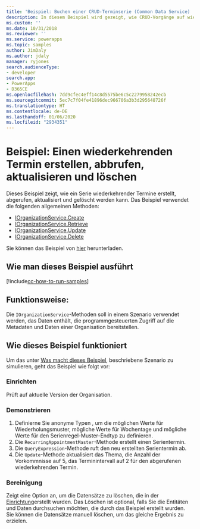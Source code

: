 ```yaml
---
title: 'Beispiel: Buchen einer CRUD-Terminserie (Common Data Service) | Microsoft-Dokumentation'
description: In diesem Beispiel wird gezeigt, wie CRUD-Vorgänge auf wiederkehrende Termine ausführt werden
ms.custom: ''
ms.date: 10/31/2018
ms.reviewer: ''
ms.service: powerapps
ms.topic: samples
author: JimDaly
ms.author: jdaly
manager: ryjones
search.audienceType:
- developer
search.app:
- PowerApps
- D365CE
ms.openlocfilehash: 7dd9cfec4eff14c8d5575be6c5c2279958242ecb
ms.sourcegitcommit: 5ec7c7f04fe41896dec966706a3b3d295648726f
ms.translationtype: HT
ms.contentlocale: de-DE
ms.lasthandoff: 01/06/2020
ms.locfileid: "2934351"
---
```

# <a name="sample-create-retrieve-update-and-delete-a-recurring-appointment"></a>Beispiel: Einen wiederkehrenden Termin erstellen, abbrufen, aktualisieren und löschen

Dieses Beispiel zeigt, wie ein Serie wiederkehrender Termine erstellt, abgerufen, aktualisiert und gelöscht werden kann. Das Beispiel verwendet die folgenden allgemeinen Methoden:

- [IOrganizationService.Create](https://docs.microsoft.com/dotnet/api/microsoft.xrm.sdk.iorganizationservice.create?view=dynamics-general-ce-9)
- [IOrganizationService.Retrieve](https://docs.microsoft.com/dotnet/api/microsoft.xrm.sdk.iorganizationservice.retrieve?view=dynamics-general-ce-9)
- [IOrganizationService.Update](https://docs.microsoft.com/dotnet/api/microsoft.xrm.sdk.iorganizationservice.update?view=dynamics-general-ce-9)
- [IOrganizationService.Delete](https://docs.microsoft.com/dotnet/api/microsoft.xrm.sdk.iorganizationservice.delete?view=dynamics-general-ce-9)

Sie können das Beispiel von [hier](https://github.com/Microsoft/PowerApps-Samples/tree/master/cds/orgsvc/C%23/CRUDRecurringAppointment) herunterladen.

## <a name="how-to-run-this-sample"></a>Wie man dieses Beispiel ausführt

[!include[cc-how-to-run-samples](../../includes/cc-how-to-run-samples.md)]

## <a name="what-this-sample-does"></a>Funktionsweise:

Die `IOrganizationService`-Methoden soll in einem Szenario verwendet werden, das Daten enthält, die programmgesteuerten Zugriff auf die Metadaten und Daten einer Organisation bereitstellen.

## <a name="how-this-sample-works"></a>Wie dieses Beispiel funktioniert

Um das unter [Was macht dieses Beispiel](#what-this-sample-does), beschriebene Szenario zu simulieren, geht das Beispiel wie folgt vor:

### <a name="setup"></a>Einrichten

Prüft auf aktuelle Version der Organisation.

### <a name="demonstrate"></a>Demonstrieren

1. Definierne Sie anonyme Typen , um die möglichen Werte für Wiederholungsmuster, mögliche Werte für Wochentage und mögliche Werte für den Serienregel-Muster-Endtyp zu definieren. 
1. Die `RecurringAppointmentMaster`-Methode erstellt einen Serientermin.
1. Die `QueryExpression`-Methode ruft den neu erstellten Serientermin ab.
1. Die `Update`-Methode aktualisiert das Thema, die Anzahl der Vorkommnisse auf 5, das Terminintervall auf 2 für den abgerufenen wiederkehrenden Termin.


### <a name="clean-up"></a>Bereinigung

Zeigt eine Option an, um die Datensätze zu löschen, die in der [Einrichtung](#setup)erstellt wurden. Das Löschen ist optional, falls Sie die Entitäten und Daten durchsuchen möchten, die durch das Beispiel erstellt wurden. Sie können die Datensätze manuell löschen, um das gleiche Ergebnis zu erzielen.


